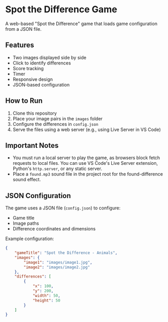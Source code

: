 # Spot the Difference Game

A web-based "Spot the Difference" game that loads game configuration from a JSON file.

## Features

- Two images displayed side by side
- Click to identify differences
- Score tracking
- Timer
- Responsive design
- JSON-based configuration

## How to Run

1. Clone this repository
2. Place your image pairs in the `images` folder
3. Configure the differences in `config.json`
4. Serve the files using a web server (e.g., using Live Server in VS Code)

## Important Notes

- You must run a local server to play the game, as browsers block fetch requests to local files. You can use VS Code's Live Server extension, Python's `http.server`, or any static server.
- Place a `found.mp3` sound file in the project root for the found-difference sound effect.

## JSON Configuration

The game uses a JSON file (`config.json`) to configure:
- Game title
- Image paths
- Difference coordinates and dimensions

Example configuration:
```json
{
    "gameTitle": "Spot the Difference - Animals",
    "images": {
        "image1": "images/image1.jpg",
        "image2": "images/image2.jpg"
    },
    "differences": [
        {
            "x": 100,
            "y": 200,
            "width": 50,
            "height": 50
        }
    ]
}